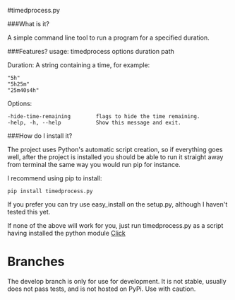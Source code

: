 #timedprocess.py


###What is it?

A simple command line tool to run a program for a specified duration. 

###Features?
usage: timedprocess options duration path

Duration:
A string containing a time, for example:
```
"5h"
"5h25m"
"25m40s4h"
```

Options:
```
-hide-time-remaining		flags to hide the time remaining.
-help, -h, --help 			Show this message and exit.
```

###How do I install it?

The project uses Python's automatic script creation, so if everything goes well, after the project is installed you should be able to run it straight away from terminal the same way you would run pip for instance.

I recommend using pip to install:
```
pip install timedprocess.py
```

If you prefer you can try use easy_install on the setup.py, although I haven't tested this yet.

If none of the above will work for you, just run timedprocess.py as a script having installed the python module [Click](https://github.com/mitsuhiko/click)

# Branches

The develop branch is only for use for development. It is not stable, usually does not pass tests, and is not hosted on PyPi. Use with caution. 
